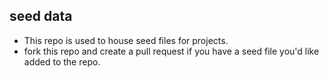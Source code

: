 ## seed data

- This repo is used to house seed files for projects.
- fork this repo and create a pull request if you have a seed file you'd like added to the repo.